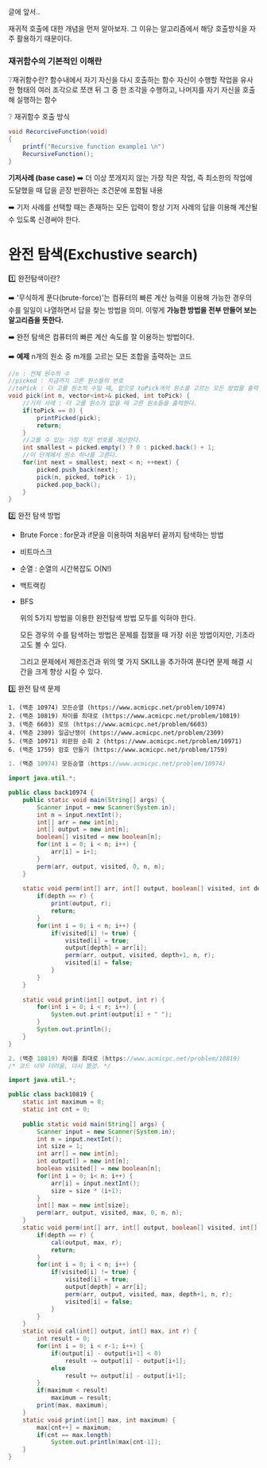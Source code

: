 글에 앞서..

재귀적 호출에 대한 개념을 먼저 알아보자. 그 이유는 알고리즘에서 해당 호출방식을 자주 활용하기 때문이다.

### 재귀함수의 기본적인 이해란

:grey_question:재귀함수란?
함수내에서 자기 자신을 다시 호출하는 함수
자신이 수행할 작업을 유사한 형태의 여러 조각으로 쪼갠 뒤 그 중 한 조각을 수행하고, 나머지를 자기 자신을 호출해 실행하는 함수

:grey_question: 재귀함수 호출 방식

```java
void RecurciveFunction(void)
{
	printf("Recursive function example1 \n")
	RecursiveFunction();
}
```

**기저사례 (base case)**
:arrow_right: 더 이상 쪼개지지 않는 가장 작은 작업, 즉 최소한의 작업에 도달했을 때 답을 곧장 반환하는 조건문에 포함될 내용

:arrow_right: 기저 사례를 선택할 때는 존재하는 모든 입력이 항상 기저 사례의 답을 이용해 계산될 수 있도록 신경써야 한다.

# 완전 탐색(Exchustive search)

:one: 완전탐색이란?

:arrow_right: '무식하게 푼다(brute-force)'는 컴퓨터의 빠른 계산 능력을 이용해 가능한 경우의 수를 일일이 나열하면서 답을 찾는 방법을 의미. 이렇게 **가능한 방법을 전부 만들어 보는 알고리즘을 뜻한다.**

:arrow_right: 완전 탐색은 컴퓨터의 빠른 계산 속도를 잘 이용하는 방법이다.

:arrow_right: **예제** n개의 원소 중 m개를 고르는 모든 조합을 출력하는 코드

```java
//n : 전체 원수의 수
//picked : 지금까지 고른 원소들의 번호
//toPick : 더 고를 원소의 수일 때, 앞으로 toPick개의 원소를 고르는 모든 방법을 출력한다.
void pick(int n, vector<int>& picked, int toPick) {
	//기저 사례 : 더 고를 원소가 없을 때 고른 원소들을 출력한다.
	if(toPick == 0) {
		printPicked(pick);
		return;
	}
	//고를 수 있는 가장 작은 번호를 계산한다.
	int smallest = picked.empty() ? 0 : picked.back() + 1;
	//이 단계에서 원소 하나를 고른다.
	for(int next = smallest; next < n; ++next) {
		picked.push_back(next);
		pick(n, picked, toPick - 1);
		picked.pop_back();
	}
}
```

:two: 완전 탐색 방법

- Brute Force : for문과 if문을 이용하여 처음부터 끝까지 탐색하는 방법

- 비트마스크

- 순열 : 순열의 시간복잡도 O(N!)

- 백트랙킹

- BFS

  위의 5가지 방법을 이용한 완전탐색 방법 모두를 익혀야 한다.

  모든 경우의 수를 탐색하는 방법은 문제를 접했을 때 가장 쉬운 방법이지만, 기초라고도 볼 수 있다.

  그리고 문제에서 제한조건과 위의 몇 가지 SKILL을 추가하여 푼다면 문제 해결 시간을 크게 향상 시킬 수 있다.

:three: 완전 탐색 문제

```
1. (백준 10974) 모든순열 (https://www.acmicpc.net/problem/10974)
2. (백준 10819) 차이를 최대로 (https://www.acmicpc.net/problem/10819)
3. (백준 6603) 로또 (https://www.acmicpc.net/problem/6603)
4. (백준 2309) 일곱난쟁이 (https://www.acmicpc.net/problem/2309)
5. (백준 10971) 외판원 순회 2 (https://www.acmicpc.net/problem/10971)
6. (백준 1759) 암호 만들기 (https://www.acmicpc.net/problem/1759)

```



```java
1. (백준 10974) 모든순열 (https://www.acmicpc.net/problem/10974)

import java.util.*;

public class back10974 {
	public static void main(String[] args) {
		Scanner input = new Scanner(System.in);
		int n = input.nextInt();
		int[] arr = new int[n];
		int[] output = new int[n];
		boolean[] visited = new boolean[n];
		for(int i = 0; i < n; i++) {
			arr[i] = i+1;
		}
		perm(arr, output, visited, 0, n, n);
	}
	
	static void perm(int[] arr, int[] output, boolean[] visited, int depth, int n, int r) {
		if(depth == r) {
			print(output, r);
			return;
		}
		for(int i = 0; i < n; i++) {
			if(visited[i] != true) {
				visited[i] = true;
				output[depth] = arr[i];
				perm(arr, output, visited, depth+1, n, r);
				visited[i] = false;
			}
		}
	}
	
	static void print(int[] output, int r) {
		for(int i = 0; i < r; i++) {
			System.out.print(output[i] + " ");
		}
		System.out.println();
	}
}
```

```java
2. (백준 10819) 차이를 최대로 (https://www.acmicpc.net/problem/10819)
/* 코드 너무 더러움. 다시 짤것. */

import java.util.*;

public class back10819 {
	static int maximum = 0;
	static int cnt = 0;
	
	public static void main(String[] args) {
		Scanner input = new Scanner(System.in);
		int n = input.nextInt();
		int size = 1;
		int arr[] = new int[n];
		int output[] = new int[n];
		boolean visited[] = new boolean[n];
		for(int i = 0; i< n; i++) {
			arr[i] = input.nextInt();
			size = size * (i+1);
		}
		int[] max = new int[size];
		perm(arr, output, visited, max, 0, n, n);
	}
	static void perm(int[] arr, int[] output, boolean[] visited, int[] max, int depth, int n, int r) {
		if(depth == r) {
			cal(output, max, r);
			return;
		}
		for(int i = 0; i < n; i++) {
			if(visited[i] != true) {
				visited[i] = true;
				output[depth] = arr[i];
				perm(arr, output, visited, max, depth+1, n, r);
				visited[i] = false;
			}
		}
	}
	static void cal(int[] output, int[] max, int r) {
		int result = 0;
		for(int i = 0; i < r-1; i++) {
			if(output[i] - output[i+1] < 0)
				result -= output[i] - output[i+1];
			else
				result += output[i] - output[i+1];
		}
		if(maximum < result)
			maximum = result;
		print(max, maximum);
	}
	static void print(int[] max, int maximum) {
		max[cnt++] = maximum;
		if(cnt == max.length)
			System.out.println(max[cnt-1]);
	}
}

```

